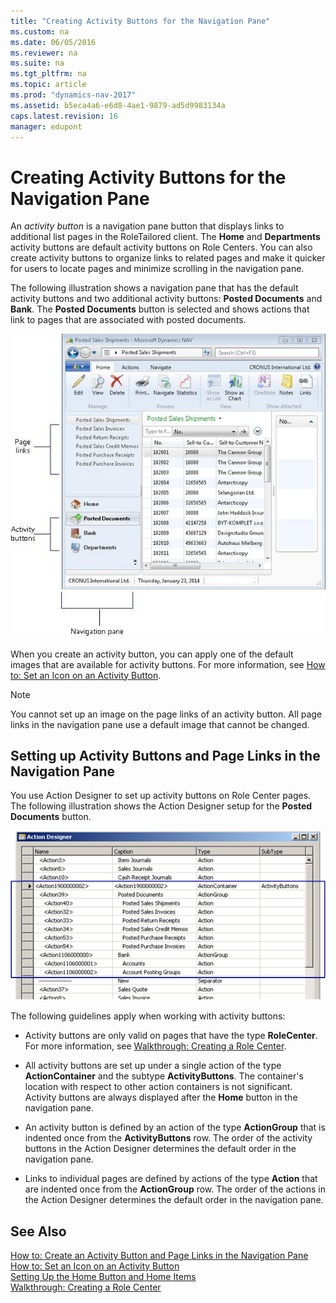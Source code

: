 ```yaml
---
title: "Creating Activity Buttons for the Navigation Pane"
ms.custom: na
ms.date: 06/05/2016
ms.reviewer: na
ms.suite: na
ms.tgt_pltfrm: na
ms.topic: article
ms.prod: "dynamics-nav-2017"
ms.assetid: b5eca4a6-e6d8-4ae1-9879-ad5d9983134a
caps.latest.revision: 16
manager: edupont
---
```

# Creating Activity Buttons for the Navigation Pane
An *activity button* is a navigation pane button that displays links to additional list pages in the RoleTailored client. The **Home** and **Departments** activity buttons are default activity buttons on Role Centers. You can also create activity buttons to organize links to related pages and make it quicker for users to locate pages and minimize scrolling in the navigation pane.  
  
 The following illustration shows a navigation pane that has the default activity buttons and two additional activity buttons: **Posted Documents** and **Bank**. The **Posted Documents** button is selected and shows actions that link to pages that are associated with posted documents.  
  
 ![Navigation pane clip that shows Activity buttons](media/NAV_ADG_NavigationPane_ActivityButtons.jpg "NAV\_ADG\_NavigationPane\_ActivityButtons")  
  
 When you create an activity button, you can apply one of the default images that are available for activity buttons. For more information, see [How to: Set an Icon on an Activity Button](How-to--Set-an-Icon-on-an-Activity-Button.md).  
  
> [!NOTE]  
>  You cannot set up an image on the page links of an activity button. All page links in the navigation pane use a default image that cannot be changed.  
  
## Setting up Activity Buttons and Page Links in the Navigation Pane  
 You use Action Designer to set up activity buttons on Role Center pages. The following illustration shows the Action Designer setup for the **Posted Documents** button.  
  
 ![Action Designer that shows Activity Button setup](media/NAV_ADG_Classic_ActionDesigner_Activity.png "NAV\_ADG\_Classic\_ActionDesigner\_Activity")  
  
 The following guidelines apply when working with activity buttons:  
  
-   Activity buttons are only valid on pages that have the type **RoleCenter**. For more information, see [Walkthrough: Creating a Role Center](Walkthrough--Creating-a-Role-Center.md).  
  
-   All activity buttons are set up under a single action of the type **ActionContainer** and the subtype **ActivityButtons**. The container's location with respect to other action containers is not significant. Activity buttons are always displayed after the **Home** button in the navigation pane.  
  
-   An activity button is defined by an action of the type **ActionGroup** that is indented once from the **ActivityButtons** row. The order of the activity buttons in the Action Designer determines the default order in the navigation pane.  
  
-   Links to individual pages are defined by actions of the type **Action** that are indented once from the **ActionGroup** row. The order of the actions in the Action Designer determines the default order in the navigation pane.  
  
## See Also  
 [How to: Create an Activity Button and Page Links in the Navigation Pane](How-to--Create-an-Activity-Button-and-Page-Links-in-the-Navigation-Pane.md)   
 [How to: Set an Icon on an Activity Button](How-to--Set-an-Icon-on-an-Activity-Button.md)   
 [Setting Up the Home Button and Home Items](Setting-Up-the-Home-Button-and-Home-Items.md)   
 [Walkthrough: Creating a Role Center](Walkthrough--Creating-a-Role-Center.md)